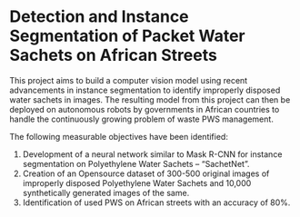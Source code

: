 # Detection and Instance Segmentation of Packet Water Sachets on African Streets
This project aims to build a computer vision model using recent advancements in instance segmentation to
identify improperly disposed water sachets in images. The resulting model from this project can then be
deployed on autonomous robots by governments in African countries to handle the continuously growing
problem of waste PWS management.

The following measurable objectives have been identified:
1. Development of a neural network similar to Mask R-CNN for instance segmentation on Polyethylene
Water Sachets – “SachetNet”.
2. Creation of an Opensource dataset of 300-500 original images of improperly disposed Polyethylene
Water Sachets and 10,000 synthetically generated images of the same.
3. Identification of used PWS on African streets with an accuracy of 80%.
